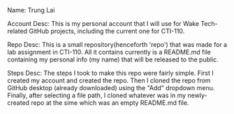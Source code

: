 Name: Trung Lai

Account Desc: This is my personal account that I will use for Wake Tech-related GitHub projects, including the current one for CTI-110.

Repo Desc: This is a small repository(henceforth 'repo') that was made for a lab assignment in CTI-110. All it contains currently is a README.md file containing my personal info (my name) that will be released to the public.

Steps Desc: The steps I took to make this repo were fairly simple. First I created my account and created the repo. Then I cloned the repo from GitHub desktop (already downloaded) using the "Add" dropdown menu. Finally, after selecting a file path, I cloned whatever was in my newly-created repo at the sime which was an empty README.md file.